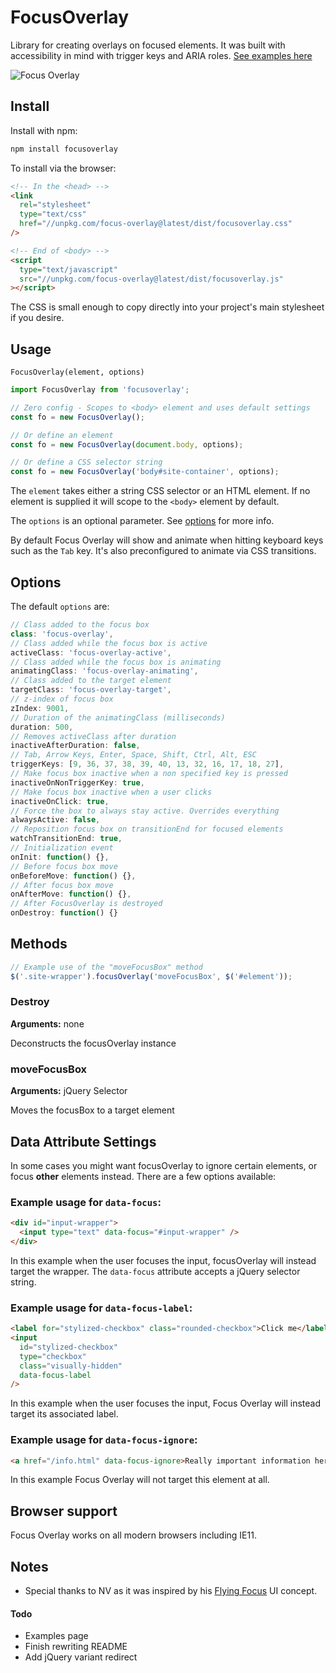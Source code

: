 # FocusOverlay

Library for creating overlays on focused elements. It was built with accessibility in mind with trigger keys and ARIA roles. [See examples here](https://mmahandev.github.io/FocusOverlay/)

![Focus Overlay](http://i.imgur.com/zMFb7m4.gif)

## Install

Install with npm:

```bash
npm install focusoverlay
```

To install via the browser:

```html
<!-- In the <head> -->
<link
  rel="stylesheet"
  type="text/css"
  href="//unpkg.com/focus-overlay@latest/dist/focusoverlay.css"
/>

<!-- End of <body> -->
<script
  type="text/javascript"
  src="//unpkg.com/focus-overlay@latest/dist/focusoverlay.js"
></script>
```

The CSS is small enough to copy directly into your project's main stylesheet if you desire.

## Usage

`FocusOverlay(element, options)`

```js
import FocusOverlay from 'focusoverlay';

// Zero config - Scopes to <body> element and uses default settings
const fo = new FocusOverlay();

// Or define an element
const fo = new FocusOverlay(document.body, options);

// Or define a CSS selector string
const fo = new FocusOverlay('body#site-container', options);
```

The `element` takes either a string CSS selector or an HTML element. If no element is supplied it will scope to the `<body>` element by default.

The `options` is an optional parameter. See [options](#options) for more info.

By default Focus Overlay will show and animate when hitting keyboard keys such as the `Tab` key. It's also preconfigured to animate via CSS transitions.

## Options

The default `options` are:

```js
// Class added to the focus box
class: 'focus-overlay',
// Class added while the focus box is active
activeClass: 'focus-overlay-active',
// Class added while the focus box is animating
animatingClass: 'focus-overlay-animating',
// Class added to the target element
targetClass: 'focus-overlay-target',
// z-index of focus box
zIndex: 9001,
// Duration of the animatingClass (milliseconds)
duration: 500,
// Removes activeClass after duration
inactiveAfterDuration: false,
// Tab, Arrow Keys, Enter, Space, Shift, Ctrl, Alt, ESC
triggerKeys: [9, 36, 37, 38, 39, 40, 13, 32, 16, 17, 18, 27],
// Make focus box inactive when a non specified key is pressed
inactiveOnNonTriggerKey: true,
// Make focus box inactive when a user clicks
inactiveOnClick: true,
// Force the box to always stay active. Overrides everything
alwaysActive: false,
// Reposition focus box on transitionEnd for focused elements
watchTransitionEnd: true,
// Initialization event
onInit: function() {},
// Before focus box move
onBeforeMove: function() {},
// After focus box move
onAfterMove: function() {},
// After FocusOverlay is destroyed
onDestroy: function() {}
```

## Methods

```js
// Example use of the "moveFocusBox" method
$('.site-wrapper').focusOverlay('moveFocusBox', $('#element'));
```

### Destroy

**Arguments:** none

Deconstructs the focusOverlay instance

### moveFocusBox

**Arguments:** jQuery Selector

Moves the focusBox to a target element

## Data Attribute Settings

In some cases you might want focusOverlay to ignore certain elements, or focus **other** elements instead. There are a few options available:

### Example usage for `data-focus`:

```html
<div id="input-wrapper">
  <input type="text" data-focus="#input-wrapper" />
</div>
```

In this example when the user focuses the input, focusOverlay will instead target the wrapper. The `data-focus` attribute accepts a jQuery selector string.

### Example usage for `data-focus-label`:

```html
<label for="stylized-checkbox" class="rounded-checkbox">Click me</label>
<input
  id="stylized-checkbox"
  type="checkbox"
  class="visually-hidden"
  data-focus-label
/>
```

In this example when the user focuses the input, Focus Overlay will instead target its associated label.

### Example usage for `data-focus-ignore`:

```html
<a href="/info.html" data-focus-ignore>Really important information here!</a>
```

In this example Focus Overlay will not target this element at all.

## Browser support

Focus Overlay works on all modern browsers including IE11.

## Notes

- Special thanks to NV as it was inspired by his [Flying Focus](https://github.com/NV/flying-focus) UI concept.

#### Todo

- Examples page
- Finish rewriting README
- Add jQuery variant redirect
